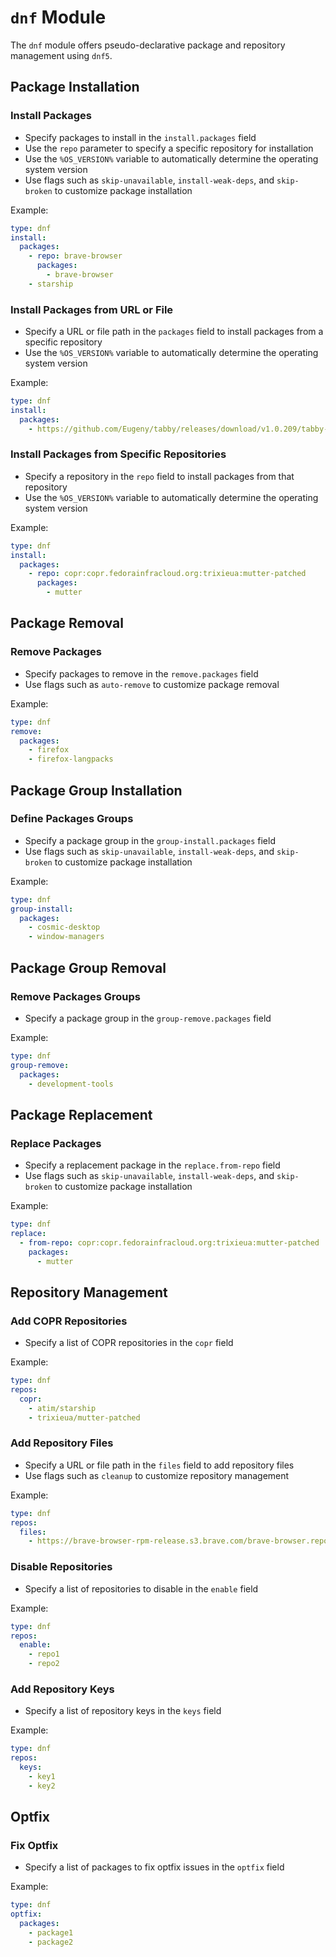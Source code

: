 # **`dnf` Module**

The `dnf` module offers pseudo-declarative package and repository management using `dnf5`.

## Package Installation

### Install Packages

* Specify packages to install in the `install.packages` field
* Use the `repo` parameter to specify a specific repository for installation
* Use the `%OS_VERSION%` variable to automatically determine the operating system version
* Use flags such as `skip-unavailable`, `install-weak-deps`, and `skip-broken` to customize package installation

Example:
```yaml
type: dnf
install:
  packages:
    - repo: brave-browser
      packages:
        - brave-browser
    - starship
```

### Install Packages from URL or File

* Specify a URL or file path in the `packages` field to install packages from a specific repository
* Use the `%OS_VERSION%` variable to automatically determine the operating system version

Example:
```yaml
type: dnf
install:
  packages:
    - https://github.com/Eugeny/tabby/releases/download/v1.0.209/tabby-1.0.209-linux-x64.rpm
```

### Install Packages from Specific Repositories

* Specify a repository in the `repo` field to install packages from that repository
* Use the `%OS_VERSION%` variable to automatically determine the operating system version

Example:
```yaml
type: dnf
install:
  packages:
    - repo: copr:copr.fedorainfracloud.org:trixieua:mutter-patched
      packages:
        - mutter
```

## Package Removal

### Remove Packages

* Specify packages to remove in the `remove.packages` field
* Use flags such as `auto-remove` to customize package removal

Example:
```yaml
type: dnf
remove:
  packages:
    - firefox
    - firefox-langpacks
```

## Package Group Installation

### Define Packages Groups

* Specify a package group in the `group-install.packages` field
* Use flags such as `skip-unavailable`, `install-weak-deps`, and `skip-broken` to customize package installation

Example:
```yaml
type: dnf
group-install:
  packages:
    - cosmic-desktop
    - window-managers
```

## Package Group Removal

### Remove Packages Groups

* Specify a package group in the `group-remove.packages` field

Example:
```yaml
type: dnf
group-remove:
  packages:
    - development-tools
```

## Package Replacement

### Replace Packages

* Specify a replacement package in the `replace.from-repo` field
* Use flags such as `skip-unavailable`, `install-weak-deps`, and `skip-broken` to customize package installation

Example:
```yaml
type: dnf
replace:
  - from-repo: copr:copr.fedorainfracloud.org:trixieua:mutter-patched
    packages:
      - mutter
```

## Repository Management

### Add COPR Repositories

* Specify a list of COPR repositories in the `copr` field

Example:
```yaml
type: dnf
repos:
  copr:
    - atim/starship
    - trixieua/mutter-patched
```

### Add Repository Files

* Specify a URL or file path in the `files` field to add repository files
* Use flags such as `cleanup` to customize repository management

Example:
```yaml
type: dnf
repos:
  files:
    - https://brave-browser-rpm-release.s3.brave.com/brave-browser.repo
```

### Disable Repositories

* Specify a list of repositories to disable in the `enable` field

Example:
```yaml
type: dnf
repos:
  enable:
    - repo1
    - repo2
```

### Add Repository Keys

* Specify a list of repository keys in the `keys` field

Example:
```yaml
type: dnf
repos:
  keys:
    - key1
    - key2
```

## Optfix

### Fix Optfix

* Specify a list of packages to fix optfix issues in the `optfix` field

Example:
```yaml
type: dnf
optfix:
  packages:
    - package1
    - package2
```
